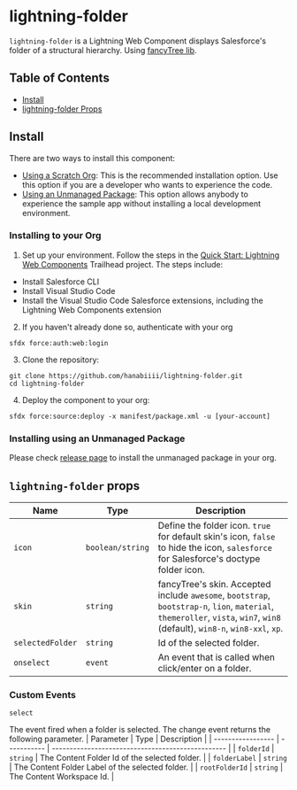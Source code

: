 # lightning-folder

`lightning-folder` is a Lightning Web Component displays Salesforce's folder of a structural hierarchy.
Using [fancyTree lib](https://github.com/mar10/fancytree/).

## Table of Contents

- [Install](#install)
- [lightning-folder Props](#lightning-folder-props)

## Install

There are two ways to install this component:

- [Using a Scratch Org](#installing-to-your-org): This is the recommended installation option. Use this option if you are a developer who wants to experience the code.
- [Using an Unmanaged Package](#installing-using-an-unmanaged-package): This option allows anybody to experience the sample app without installing a local development environment.

### Installing to your Org

1. Set up your environment. Follow the steps in the [Quick Start: Lightning Web Components](https://trailhead.salesforce.com/content/learn/projects/quick-start-lightning-web-components/) Trailhead project. The steps include:

- Install Salesforce CLI
- Install Visual Studio Code
- Install the Visual Studio Code Salesforce extensions, including the Lightning Web Components extension

2. If you haven't already done so, authenticate with your org

```
sfdx force:auth:web:login
```

3. Clone the repository:

```
git clone https://github.com/hanabiiii/lightning-folder.git
cd lightning-folder
```

4. Deploy the component to your org:

```
sfdx force:source:deploy -x manifest/package.xml -u [your-account]
```

### Installing using an Unmanaged Package

Please check [release page](https://github.com/hanabiiii/lightning-folder/releases) to install the unmanaged package in your org.

## `lightning-folder` props

| Name             | Type             | Description                                                                                                                                                                 |
| ---------------- | ---------------- | --------------------------------------------------------------------------------------------------------------------------------------------------------------------------- |
| `icon`           | `boolean/string` | Define the folder icon. `true` for default skin's icon, `false` to hide the icon, `salesforce` for Salesforce's doctype folder icon.                                        |
| `skin`           | `string`         | fancyTree's skin. Accepted include `awesome`, `bootstrap`, `bootstrap-n`, `lion`, `material`, `themeroller`, `vista`, `win7`, `win8` (default), `win8-n`, `win8-xxl`, `xp`. |
| `selectedFolder` | `string`         | Id of the selected folder.                                                                                                                                                  |
| `onselect`       | `event`          | An event that is called when click/enter on a folder.                                                                                                                       |

### Custom Events

`select`

The event fired when a folder is selected.
The change event returns the following parameter.
| Parameter | Type | Description |
| ----------------- | ----------- | ------------------------------------------------- |
| `folderId` | `string` | The Content Folder Id of the selected folder. |
| `folderLabel` | `string` | The Content Folder Label of the selected folder. |
| `rootFolderId` | `string` | The Content Workspace Id. |
